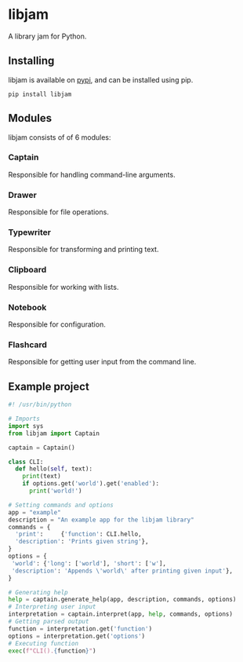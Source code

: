 # libjam
A library jam for Python.

## Installing
libjam is available on [pypi](https://pypi.org/project/libjam/), and can be installed using pip.
```
pip install libjam
```

## Modules
libjam consists of of 6 modules:

### Captain
Responsible for handling command-line arguments.

### Drawer
Responsible for file operations.

### Typewriter
Responsible for transforming and printing text.

### Clipboard
Responsible for working with lists.

### Notebook
Responsible for configuration.

### Flashcard
Responsible for getting user input from the command line.

## Example project
```python
#! /usr/bin/python

# Imports
import sys
from libjam import Captain

captain = Captain()

class CLI:
  def hello(self, text):
    print(text)
    if options.get('world').get('enabled'):
      print('world!')

# Setting commands and options
app = "example"
description = "An example app for the libjam library"
commands = {
  'print':     {'function': CLI.hello,
  'description': 'Prints given string'},
}
options = {
 'world': {'long': ['world'], 'short': ['w'],
 'description': 'Appends \'world\' after printing given input'},
}

# Generating help
help = captain.generate_help(app, description, commands, options)
# Interpreting user input
interpretation = captain.interpret(app, help, commands, options)
# Getting parsed output
function = interpretation.get('function')
options = interpretation.get('options')
# Executing function
exec(f"CLI().{function}")
```
